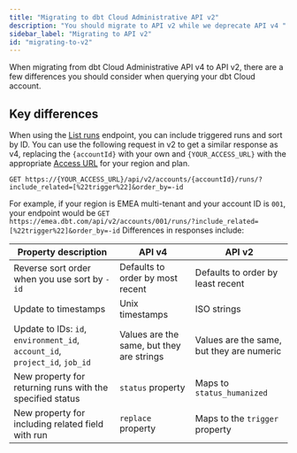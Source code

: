 ```yaml
---
title: "Migrating to dbt Cloud Administrative API v2"
description: "You should migrate to API v2 while we deprecate API v4 "
sidebar_label: "Migrating to API v2"
id: "migrating-to-v2"
---
```



When migrating from dbt Cloud Administrative API v4 to API v2, there are a few differences you should consider when querying your dbt Cloud account. 

## Key differences

When using the [List runs](/dbt-cloud/api-v2#tag/Runs) endpoint, you can include triggered runs and sort by ID. You can use the following request in v2 to get a similar response as v4, replacing the `{accountId}` with your own and `{YOUR_ACCESS_URL}` with the appropriate [Access URL](https://docs.getdbt.com/docs/deploy/regions-ip-addresses) for your region and plan.

```shell
GET https://{YOUR_ACCESS_URL}/api/v2/accounts/{accountId}/runs/?include_related=[%22trigger%22]&order_by=-id
```

For example, if your region is EMEA multi-tenant and your account ID is `001`, your endpoint would be  `GET https://emea.dbt.com/api/v2/accounts/001/runs/?include_related=[%22trigger%22]&order_by=-id`
Differences in responses include:

| Property description | API v4    | API v2     |
|---------------------|-----------|-------------|
| Reverse sort order when you use sort by `-id`  | Defaults to order by most recent | Defaults to order by least recent |
| Update to timestamps | Unix timestamps | ISO strings |
| Update to IDs: `id`, `environment_id`, `account_id`, `project_id`, `job_id` | Values are the same, but they are strings | Values are the same, but they are numeric |
| New property for returning runs with the specified status | `status` property |  Maps to `status_humanized` |
| New property for including related field with run | `replace` property | Maps to the `trigger` property |
